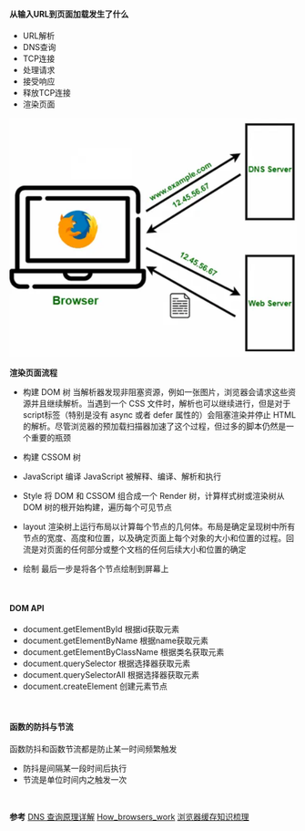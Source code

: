 
#### 从输入URL到页面加载发生了什么


- URL解析
- DNS查询
- TCP连接
- 处理请求
- 接受响应
- 释放TCP连接
- 渲染页面

![](images/2023-04-07-21-27-52.png)


**渲染页面流程**

- 构建 DOM 树
  当解析器发现非阻塞资源，例如一张图片，浏览器会请求这些资源并且继续解析。当遇到一个 CSS 文件时，解析也可以继续进行，但是对于script标签（特别是没有 async 或者 defer 属性的）会阻塞渲染并停止 HTML 的解析。尽管浏览器的预加载扫描器加速了这个过程，但过多的脚本仍然是一个重要的瓶颈

- 构建 CSSOM 树
  
- JavaScript 编译
  JavaScript 被解释、编译、解析和执行

- Style
  将 DOM 和 CSSOM 组合成一个 Render 树，计算样式树或渲染树从 DOM 树的根开始构建，遍历每个可见节点

- layout
  渲染树上运行布局以计算每个节点的几何体。布局是确定呈现树中所有节点的宽度、高度和位置，以及确定页面上每个对象的大小和位置的过程。回流是对页面的任何部分或整个文档的任何后续大小和位置的确定

- 绘制
  最后一步是将各个节点绘制到屏幕上    

<br>


#### DOM API
- document.getElementById 根据id获取元素
- document.getElementByName 根据name获取元素
- document.getElementByClassName 根据类名获取元素
- document.querySelector 根据选择器获取元素
- document.querySelectorAll 根据选择器获取元素
- document.createElement 创建元素节点
<br>

#### 函数的防抖与节流

函数防抖和函数节流都是防止某一时间频繁触发

- 防抖是间隔某一段时间后执行
- 节流是单位时间内之触发一次


<br>

**参考**
[DNS 查询原理详解](https://www.ruanyifeng.com/blog/2022/08/dns-query.html)
[How_browsers_work](https://developer.mozilla.org/zh-CN/docs/Web/Performance/How_browsers_work)
[浏览器缓存知识梳理
](https://juejin.cn/post/6947936223126093861)
